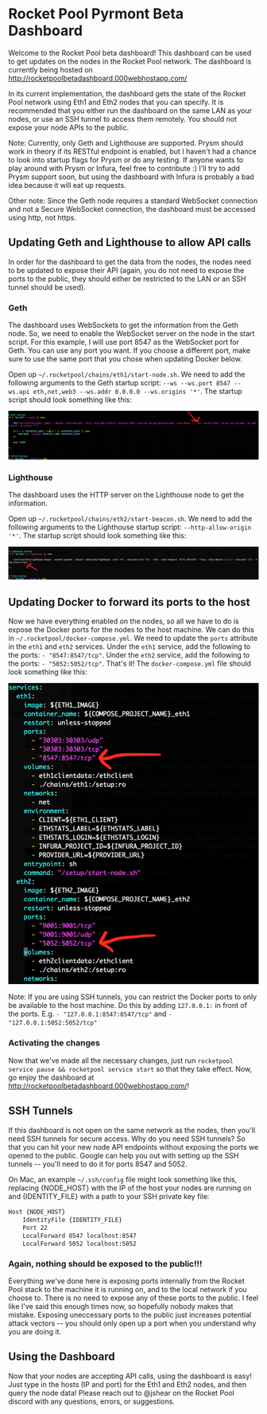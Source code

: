 # Rocket Pool Pyrmont Beta Dashboard
Welcome to the Rocket Pool beta dashboard! This dashboard can be used to get updates on the nodes in the Rocket Pool network. The dashboard is currently being hosted on http://rocketpoolbetadashboard.000webhostapp.com/

In its current implementation, the dashboard gets the state of the Rocket Pool network using Eth1 and Eth2 nodes that you can specify. It is recommended that you either run the dashboard on the same LAN as your nodes, or use an SSH tunnel to access them remotely. You should not expose your node APIs to the public.

Note: Currently, only Geth and Lighthouse are supported. Prysm should work in theory if its RESTful endpoint is enabled, but I haven't had a chance to look into startup flags for Prysm or do any testing. If anyone wants to play around with Prysm or Infura, feel free to contribute :) I'll try to add Prysm support soon, but using the dashboard with Infura is probably a bad idea because it will eat up requests.

Other note: Since the Geth node requires a standard WebSocket connection and not a Secure WebSocket connection, the dashboard must be accessed using http, not https.

## Updating Geth and Lighthouse to allow API calls
In order for the dashboard to get the data from the nodes, the nodes need to be updated to expose their API (again, you do not need to expose the ports to the public, they should either be restricted to the LAN or an SSH tunnel should be used).

### Geth
The dashboard uses WebSockets to get the information from the Geth node. So, we need to enable the WebSocket server on the node in the start script. For this example, I will use port 8547 as the WebSocket port for Geth. You can use any port you want. If you choose a different port, make sure to use the same port that you chose when updating Docker below.

Open up `~/.rocketpool/chains/eth1/start-node.sh`. We need to add the following arguments to the Geth startup script: `--ws --ws.port 8547 --ws.api eth,net,web3 --ws.addr 0.0.0.0 --ws.origins '*'`. The startup script should look something like this:

![Geth Example](instructions/geth-example.png)

### Lighthouse
The dashboard uses the HTTP server on the Lighthouse node to get the information.

Open up `~/.rocketpool/chains/eth2/start-beacon.sh`. We need to add the following arguments to the Lighthouse startup script: `--http-allow-origin '*'`. The startup script should look something like this:

![Lighthouse Example](instructions/lighthouse-example.png)

## Updating Docker to forward its ports to the host
Now we have everything enabled on the nodes, so all we have to do is expose the Docker ports for the nodes to the host machine. We can do this in `~/.rocketpool/docker-compose.yml`. We need to update the `ports` attribute in the `eth1` and `eth2` services. Under the `eth1` service, add the following to the ports: `- "8547:8547/tcp"`. Under the `eth2` service, add the following to the ports: `- "5052:5052/tcp"`. That's it! The `docker-compose.yml` file should look something like this:

![Docker Example](instructions/docker-compose-example.png)

Note: If you are using SSH tunnels, you can restrict the Docker ports to only be available to the host machine. Do this by adding `127.0.0.1:` in front of the ports. E.g. `- "127.0.0.1:8547:8547/tcp"` and `- "127.0.0.1:5052:5052/tcp"`

### Activating the changes
Now that we've made all the necessary changes, just run `rocketpool service pause && rocketpool service start` so that they take effect. Now, go enjoy the dashboard at http://rocketpoolbetadashboard.000webhostapp.com/!

## SSH Tunnels
If this dashboard is not open on the same network as the nodes, then you'll need SSH tunnels for secure access. Why do you need SSH tunnels? So that you can hit your new node API endpoints without exposing the ports we opened to the public. Google can help you out with setting up the SSH tunnels -- you'll need to do it for ports 8547 and 5052.

On Mac, an example `~/.ssh/config` file might look something like this, replacing {NODE_HOST} with the IP of the host your nodes are running on and {IDENTITY_FILE} with a path to your SSH private key file:

```
Host {NODE_HOST}
    IdentityFile {IDENTITY_FILE}
    Port 22
    LocalForward 8547 localhost:8547
    LocalForward 5052 localhost:5052
```

### Again, nothing should be exposed to the public!!!
Everything we've done here is exposing ports internally from the Rocket Pool stack to the machine it is running on, and to the local network if you choose to. There is no need to expose any of these ports to the public. I feel like I've said this enough times now, so hopefully nobody makes that mistake. Exposing uneccessary ports to the public just increases potential attack vectors -- you should only open up a port when you understand why you are doing it.

## Using the Dashboard
Now that your nodes are accepting API calls, using the dashboard is easy! Just type in the hosts (IP and port) for the Eth1 and Eth2 nodes, and then query the node data! Please reach out to @jshear on the Rocket Pool discord with any questions, errors, or suggestions.
